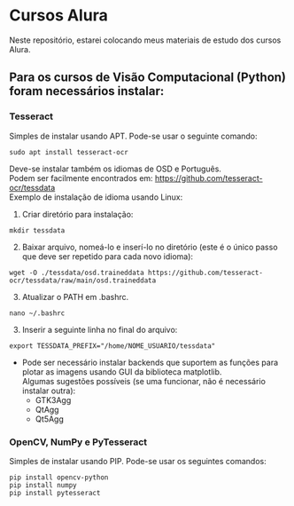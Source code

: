 # Cursos Alura
Neste repositório, estarei colocando meus materiais de estudo dos cursos Alura.

## Para os cursos de Visão Computacional (Python) foram necessários instalar:

### Tesseract

Simples de instalar usando APT. Pode-se usar o seguinte comando:
```
sudo apt install tesseract-ocr
```

Deve-se instalar também os idiomas de OSD e Português.  
Podem ser facilmente encontrados em: https://github.com/tesseract-ocr/tessdata  
Exemplo de instalação de idioma usando Linux:  
1. Criar diretório para instalação:  
```
mkdir tessdata  
```
2. Baixar arquivo, nomeá-lo e inserí-lo no diretório (este é o único passo que deve ser repetido para cada novo idioma):
```  
wget -O ./tessdata/osd.traineddata https://github.com/tesseract-ocr/tessdata/raw/main/osd.traineddata
```
3. Atualizar o PATH em .bashrc.
```
nano ~/.bashrc
```
3. Inserir a seguinte linha no final do arquivo:
```
export TESSDATA_PREFIX="/home/NOME_USUARIO/tessdata"
```

* Pode ser necessário instalar backends que suportem as funções para plotar as imagens usando GUI da biblioteca matplotlib.  
Algumas sugestões possíveis (se uma funcionar, não é necessário instalar outra):
    *  GTK3Agg
    * QtAgg 
    * Qt5Agg

### OpenCV, NumPy e PyTesseract

Simples de instalar usando PIP. Pode-se usar os seguintes comandos:

```
pip install opencv-python
pip install numpy
pip install pytesseract
```
